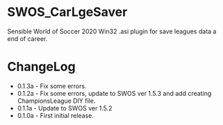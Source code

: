 # SWOS_CarLgeSaver
Sensible World of Soccer 2020 Win32 .asi plugin for save leagues data a end of career.

# ChangeLog
* 0.1.3a - Fix some errors.
* 0.1.2a - Fix some errors, update to SWOS ver 1.5.3 and add creating ChampionsLeague DIY file.
* 0.1.1a - Update to SWOS ver 1.5.2
* 0.1.0a - First initial release.